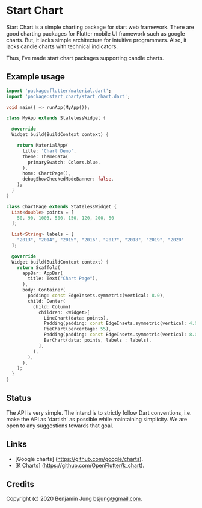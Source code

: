 Start Chart
==============

Start Chart is a simple charting package for start web framework.
There are good charting packages for Flutter mobile UI framework such as google charts.
But, it lacks simple architecture for intuitive programmers.
Also, it lacks candle charts with technical indicators.

Thus, I've made start chart packages supporting candle charts.


Example usage
-------------

```dart
import 'package:flutter/material.dart';
import 'package:start_chart/start_chart.dart';

void main() => runApp(MyApp());

class MyApp extends StatelessWidget {

  @override
  Widget build(BuildContext context) {

    return MaterialApp(
      title: 'Chart Demo',
      theme: ThemeData(
        primarySwatch: Colors.blue,
      ),
      home: ChartPage(),
      debugShowCheckedModeBanner: false,
    );
  }
}

class ChartPage extends StatelessWidget {
  List<double> points = [
    50, 90, 1003, 500, 150, 120, 200, 80
  ];

  List<String> labels = [
    "2013", "2014", "2015", "2016", "2017", "2018", "2019", "2020"
  ];

  @override
  Widget build(BuildContext context) {
    return Scaffold(
      appBar: AppBar(
        title: Text("Chart Page"),
      ),
      body: Container(
        padding: const EdgeInsets.symmetric(vertical: 8.0),
        child: Center(
          child: Column(
            children: <Widget>[
              LineChart(data: points),
              Padding(padding: const EdgeInsets.symmetric(vertical: 4.0)),
              PieChart(percentage: 55),
              Padding(padding: const EdgeInsets.symmetric(vertical: 8.0)),
              BarChart(data: points, labels : labels),
            ],
          ),
        ),
      ),
    );
  }
}
```


Status
------

The API is very simple. The intend is to strictly follow Dart conventions, i.e.
make the API as 'dartish' as possible while maintaining simplicity. We are
open to any suggestions towards that goal.


Links
-----

* [Google charts] (https://github.com/google/charts).
* [K Charts] (https://github.com/OpenFlutter/k_chart).


Credits
-------

Copyright (c) 2020 Benjamin Jung <bsjung@gmail.com>.
